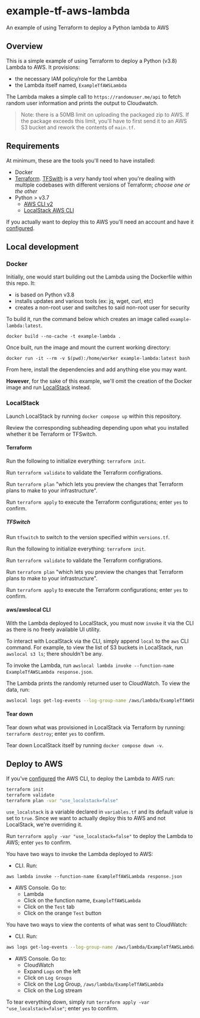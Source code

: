 # example-tf-aws-lambda
An example of using Terraform to deploy a Python lambda to AWS

## Overview
This is a simple example of using Terraform to deploy a Python (v3.8) Lambda to AWS. It provisions:
- the necessary IAM policy/role for the Lambba
- the Lambda itself named, `ExampleTfAWSLambda`

The Lambda makes a simple call to `https://randomuser.me/api` to fetch random user information and prints the output to Cloudwatch.

> Note: there is a 50MB limit on uploading the packaged zip to AWS. If the package exceeds this limit, you'll have to first send it to an AWS S3 bucket and rework the contents of `main.tf`.

## Requirements
At minimum, these are the tools you'll need to have installed:
- Docker
- [Terraform](https://www.terraform.io/downloads). [TFSwith](https://tfswitch.warrensbox.com/) is a *very* handy tool when you're dealing with multiple codebases with different versions of Terraform; _choose one or the other_
- Python > v3.7
  - [AWS CLI v2](https://docs.aws.amazon.com/cli/latest/userguide/getting-started-install.html)
  - [LocalStack AWS CLI](https://docs.localstack.cloud/integrations/aws-cli/#localstack-aws-cli-awslocal)

If you actually want to deploy this to AWS you'll need an account and have it [configured](https://docs.aws.amazon.com/cli/latest/userguide/cli-chap-configure.html).

## Local development
### Docker
Initially, one would start building out the Lambda using the Dockerfile within this repo. It:
- is based on Python v3.8
- installs updates and various tools (ex: jq, wget, curl, etc)
- creates a non-root user and switches to said non-root user for security

To build it, run the command below which creates an image called `example-lambda:latest`.

`docker build --no-cache -t example-lambda .`

Once built, run the image and mount the current working directory:

`docker run -it --rm -v $(pwd):/home/worker example-lambda:latest bash`

From here, install the dependencies and add anything else you may want.

**However**, for the sake of this example, we'll omit the creation of the Docker image and run [LocalStack](https://localstack.cloud/) instead.

### LocalStack
Launch LocalStack by running `docker compose up` within this repository.

Review the corresponding subheading depending upon what you installed whether it be Terraform or TFSwitch.

#### Terraform
Run the following to initialize everything: `terraform init`.

Run `terraform validate` to validate the Terraform configrations.

Run `terraform plan` "which lets you preview the changes that Terraform plans to make to your infrastructure".

Run `terraform apply` to execute the Terraform configurations; enter `yes` to confirm.

##### TFSwitch
Run `tfswitch` to switch to the version specified within `versions.tf`.

Run the following to initialize everything: `terraform init`.

Run `terraform validate` to validate the Terraform configrations.

Run `terraform plan` "which lets you preview the changes that Terraform plans to make to your infrastructure".

Run `terraform apply` to execute the Terraform configurations; enter `yes` to confirm.

#### aws/awslocal CLI
With the Lambda deployed to LocalStack, you must now `invoke` it via the CLI as there is no freely available UI utility.

To interact with LocalStack via the CLI, simply append `local` to the `aws` CLI command. For example, to view the list of S3 buckets in LocalStack, run `awslocal s3 ls`; there shouldn't be any.

To invoke the Lambda, run `awslocal lambda invoke --function-name ExampleTfAWSLambda response.json`.

The Lambda prints the randomly returned user to CloudWatch. To view the data, run:

```bash
awslocal logs get-log-events --log-group-name /aws/lambda/ExampleTfAWSLambda --log-stream-name $(awslocal logs describe-log-streams --log-group-name /aws/lambda/ExampleTfAWSLambda --order-by LastEventTime --query logStreams[].logStreamName --max-items 1 --descending --output text | head -n 1)
````

#### Tear down
Tear down what was provisioned in LocalStack via Terraform by running: `terraform destroy`; enter `yes` to confirm.

Tear down LocalStack itself by running `docker compose down -v`.

## Deploy to AWS
If you've [configured](https://docs.aws.amazon.com/cli/latest/userguide/cli-chap-configure.html) the AWS CLI, to deploy the Lambda to AWS run:
```bash
terraform init
terraform validate
terraform plan -var "use_localstack=false"
```

`use_localstack` is a variable declared in `variables.tf` and its default value is set to `true`. Since we want to actually deploy this to AWS and not LocalStack, we're overriding it.

Run `terraform apply -var "use_localstack=false"` to deploy the Lambda to AWS; enter `yes` to confirm.

You have two ways to invoke the Lambda deployed to AWS:
- CLI. Run: 

`aws lambda invoke --function-name ExampleTfAWSLambda response.json`
- AWS Console. Go to:
  - Lambda
  - Click on the function name, `ExampleTfAWSLambda`
  - Click on the `Test` tab
  - Click on the orange `Test` button
  
You have two ways to view the contents of what was sent to CloudWatch:
- CLI. Run:

```bash
aws logs get-log-events --log-group-name /aws/lambda/ExampleTfAWSLambda --log-stream-name $(aws logs describe-log-streams --log-group-name /aws/lambda/ExampleTfAWSLambda --order-by LastEventTime --query logStreams[].logStreamName --max-items 1 --descending --output text | head -n 1)
````
- AWS Console. Go to:
  - CloudWatch
  - Expand `Logs` on the left
  - Click on `Log Groups`
  - Click on the Log Group, `/aws/lambda/ExampleTfAWSLambda`
  - Click on the Log stream

To tear everything down, simply run `terraform apply -var "use_localstack=false"`; enter `yes` to confirm.
